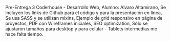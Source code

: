 Pre-Entrega 3 Coderhouse - Desarrollo Web,
Alumno: Alvaro Altamirano,
Se incluyen los links de Github para el código y para la presentación en línea,
Se usa SASS y se utilizan mixins,
Ejemplo de grid responsivo en página de proyectos,
PDF con Wireframes iniciales,
SEO optimization,
Sólo se ajustaron tamaños para desktop y para celular - Tablets intermedias me hace falta tiempo.
